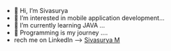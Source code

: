 - 👋 Hi, I’m Sivasurya
- 👀 I’m interested in mobile application development...
- 🌱 I’m currently learning JAVA ...
- 💞️ Programming is my journey ....
- rech me on LinkedIn --> [Sivasurya M](https://www.linkedin.com/in/sivasurya-m-69619228a/)


